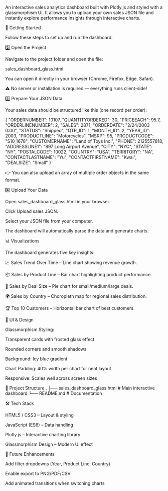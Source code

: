 An interactive sales analytics dashboard built with Plotly.js and styled with a glassmorphism UI.
It allows you to upload your own sales JSON file and instantly explore performance insights through interactive charts.

🚀 Getting Started

Follow these steps to set up and run the dashboard:

2️⃣ Open the Project

Navigate to the project folder and open the file:

sales_dashboard_glass.html


You can open it directly in your browser (Chrome, Firefox, Edge, Safari).

⚠️ No server or installation is required — everything runs client-side!

3️⃣ Prepare Your JSON Data

Your sales data should be structured like this (one record per order):

{
  "ORDERNUMBER": 10107,
  "QUANTITYORDERED": 30,
  "PRICEEACH": 95.7,
  "ORDERLINENUMBER": 2,
  "SALES": 2871,
  "ORDERDATE": "2/24/2003 0:00",
  "STATUS": "Shipped",
  "QTR_ID": 1,
  "MONTH_ID": 2,
  "YEAR_ID": 2003,
  "PRODUCTLINE": "Motorcycles",
  "MSRP": 95,
  "PRODUCTCODE": "S10_1678",
  "CUSTOMERNAME": "Land of Toys Inc.",
  "PHONE": 2125557818,
  "ADDRESSLINE1": "897 Long Airport Avenue",
  "CITY": "NYC",
  "STATE": "NY",
  "POSTALCODE": 10022,
  "COUNTRY": "USA",
  "TERRITORY": "NA",
  "CONTACTLASTNAME": "Yu",
  "CONTACTFIRSTNAME": "Kwai",
  "DEALSIZE": "Small"
}


👉 You can also upload an array of multiple order objects in the same format.

4️⃣ Upload Your Data

Open sales_dashboard_glass.html in your browser.

Click Upload sales JSON.

Select your JSON file from your computer.

The dashboard will automatically parse the data and generate charts.

📊 Visualizations

The dashboard generates five key insights:

📈 Sales Trend Over Time – Line chart showing revenue growth.

📦 Sales by Product Line – Bar chart highlighting product performance.

🥧 Sales by Deal Size – Pie chart for small/medium/large deals.

🌍 Sales by Country – Choropleth map for regional sales distribution.

🏆 Top 10 Customers – Horizontal bar chart of best customers.

🎨 UI & Design

Glassmorphism Styling:

Transparent cards with frosted glass effect

Rounded corners and smooth shadows

Background: Icy blue gradient

Chart Padding: 40% width per chart for neat layout

Responsive: Scales well across screen sizes

📂 Project Structure
.
├── sales_dashboard_glass.html   # Main interactive dashboard
└── README.md                    # Documentation

🛠️ Tech Stack

HTML5 / CSS3 – Layout & styling

JavaScript (ES6) – Data handling

Plotly.js
 – Interactive charting library

Glassmorphism Design – Modern UI effect

🔮 Future Enhancements

Add filter dropdowns (Year, Product Line, Country)

Enable export to PNG/PDF/CSV

Add animated transitions when switching charts
